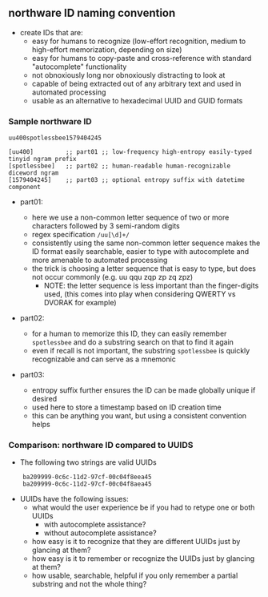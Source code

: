 <!---
### <beg-file_info>
### document_metadata:
###   - caption: "caption"
###     dmid: "uu753conflict_travel"
###     date: created="2020-01-18 19:23:28"
###     last: lastmod="2020-01-18 19:23:28"
###     tags: namingconvention,diceware,taguri,
###     desc: |
###         ## Overview
###         * naming convention devised by dreftymac.org
###     seealso: |
###         ## See also
###         * similar concept w3w ;; uu933zipperwhip1581813432 ;; https://duckduckgo.com/?q=what3words&ia=web
###         * wikipedia w3w       ;; uu933zipperwhip1581813433 ;; https://en.wikipedia.org/wiki/What3words
###     seeinstead: |
###         * __seeinstead__
### <end-file_info>
--->

## northware ID naming convention

* create IDs that are:
    * easy for humans to recognize (low-effort recognition, medium to high-effort memorization, depending on size)
    * easy for humans to copy-paste and cross-reference with standard "autocomplete" functionality
    * not obnoxiously long nor obnoxiously distracting to look at
    * capable of being extracted out of any arbitrary text and used in automated processing
    * usable as an alternative to hexadecimal UUID and GUID formats

### Sample northware ID

<!---##xreg id="uu622brect" d="example" ##--->
```
uu400spotlessbee1579404245

[uu400]         ;; part01 ;; low-frequency high-entropy easily-typed tinyid ngram prefix
[spotlessbee]   ;; part02 ;; human-readable human-recognizable diceword ngram
[1579404245]    ;; part03 ;; optional entropy suffix with datetime component

```
<!---##/xreg uu622brect ##--->

* part01:
    * here we use a non-common letter sequence of two or more characters followed by 3 semi-random digits
    * regex specification `/uu[\d]+/`
    * consistently using the same non-common letter sequence makes the ID format easily searchable, easier to type with autocomplete and more amenable to automated processing
    * the trick is choosing a letter sequence that is easy to type, but does not occur commonly (e.g. uu qqu zqp zp zq zpz)
        * NOTE: the letter sequence is less important than the finger-digits used, (this comes into play when considering QWERTY vs DVORAK for example)

* part02:
    * for a human to memorize this ID, they can easily remember `spotlessbee` and do a substring search on that to find it again
    * even if recall is not important, the substring `spotlessbee` is quickly recognizable and can serve as a mnemonic

* part03:
    * entropy suffix further ensures the ID can be made globally unique if desired
    * used here to store a timestamp based on ID creation time
    * this can be anything you want, but using a consistent convention helps

### Comparison: northware ID compared to UUIDS

*  The following two strings are valid UUIDs

```
    ba209999-0c6c-11d2-97cf-00c04f8eea45
    ba209999-0c6c-11d2-97cf-00c04f8aea45
```

* UUIDs have the following issues:
    * what would the user experience be if you had to retype one or both UUIDs
        * with autocomplete assistance?
        * without autocomplete assistance?
    * how easy is it to recognize that they are different UUIDs just by glancing at them?
    * how easy is it to remember or recognize the UUIDs just by glancing at them?
    * how usable, searchable, helpful if you only remember a partial substring and not the whole thing?




